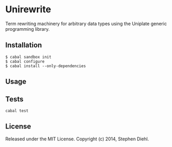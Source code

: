 Unirewrite
==========

Term rewriting machinery for arbitrary data types using the Uniplate generic programming library.

Installation
------------

```shell
$ cabal sandbox init
$ cabal configure
$ cabal install --only-dependencies
```

Usage
-----

Tests
-----

```shell
cabal test
```

License
-------

Released under the MIT License. Copyright (c) 2014, Stephen Diehl.
